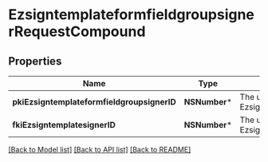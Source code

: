 # EzsigntemplateformfieldgroupsignerRequestCompound

## Properties
Name | Type | Description | Notes
------------ | ------------- | ------------- | -------------
**pkiEzsigntemplateformfieldgroupsignerID** | **NSNumber*** | The unique ID of the Ezsigntemplateformfieldgroupsigner | [optional] 
**fkiEzsigntemplatesignerID** | **NSNumber*** | The unique ID of the Ezsigntemplatesigner | 

[[Back to Model list]](../README.md#documentation-for-models) [[Back to API list]](../README.md#documentation-for-api-endpoints) [[Back to README]](../README.md)


